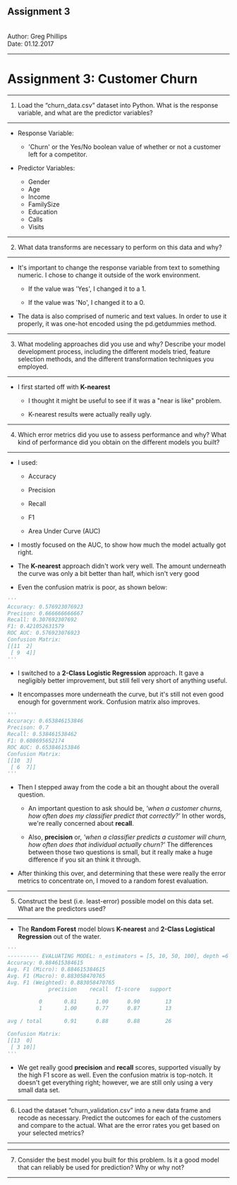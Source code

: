 <h2><b>Assignment 3</b></h2>
<br>
Author: Greg Phillips</br>   
Date:   01.12.2017
<hr>

Assignment 3: Customer Churn
==============================================

<hr>

1) Load the “churn_data.csv” dataset into Python. What is the response variable, and what are the predictor variables?
-----------------------------------------------------------------------------------------------------------

+ Response Variable: 
	
	+ 'Churn' or the Yes/No boolean value of whether or not a customer left for a competitor. 

+ Predictor Variables:

	+ Gender
	+ Age
	+ Income
	+ FamilySize
	+ Education
	+ Calls
	+ Visits

<hr>

2) What data transforms are necessary to perform on this data and why?
----------------------------------------------------------------------

+ It's important to change the response variable from text to something numeric. I chose to change it outside of the work environment. 

	+ If the value was 'Yes', I changed it to a 1. 

	+ If the value was 'No', I changed it to a 0.

+ The data is also comprised of numeric and text values. In order to use it properly, it was one-hot encoded using the pd.getdummies method. 

<hr>

3) What modeling approaches did you use and why? Describe your model development process, including the different models tried, feature selection methods, and the different transformation techniques you employed. 
--------------------------------------------------------------------------------------------------------

+ I first started off with <b>K-nearest</b>

	+ I thought it might be useful to see if it was a "near is like" problem. 

	+ K-nearest results were actually really ugly.

<hr> 

4) Which error metrics did you use to assess performance and why? What kind of performance did you obtain
on the different models you built?
--------------------------------------------------------------------------------------------------------

+ I used:

	+ Accuracy

	+ Precision

	+ Recall

	+ F1

	+ Area Under Curve (AUC)

+ I mostly focused on the AUC, to show how much the model actually got right. 

+ The <b>K-nearest</b> approach didn't work very well. The amount underneath the curve was only a bit better than half, which isn't very good

+ Even the confusion matrix is poor, as shown below:


```python
'''
Accuracy: 0.576923076923
Precison: 0.666666666667
Recall: 0.307692307692
F1: 0.421052631579
ROC AUC: 0.576923076923
Confusion Matrix:
[[11  2]
 [ 9  4]]
'''
```


+ I switched to a <b>2-Class Logistic Regression</b> approach. It gave a negligibly better improvement, but still fell very short of anything useful. 

+ It encompasses more underneath the curve, but it's still not even good enough for government work. Confusion matrix also improves. 

```python
'''
Accuracy: 0.653846153846
Precison: 0.7
Recall: 0.538461538462
F1: 0.608695652174
ROC AUC: 0.653846153846
Confusion Matrix:
[[10  3]
 [ 6  7]]
'''
```

+ Then I stepped away from the code a bit an thought about the overall question. 

	+ An important question to ask should be, <i>'when a customer churns, how often does my classifier predict that correctly?'</i> In other words, we're really concerned about <b>recall</b>. 

	+ Also, <b>precision</b> or, <i>'when a classifier predicts a customer will churn, how often does that individual actually churn?'</i> The differences between those two questions is small, but it really make a huge difference if you sit an think it through. 

+ After thinking this over, and determining that these were really the error metrics to concentrate on, I moved to a random forest evaluation. 

<hr>

5) Construct the best (i.e. least-error) possible model on this data set. What are the predictors used?
-------------------------------------------------------------------------------------------------------

+ The <b>Random Forest</b> model blows <b>K-nearest</b> and <b>2-Class Logistical Regression</b> out of the water. 

```python
'''
---------- EVALUATING MODEL: n_estimators = [5, 10, 50, 100], depth =6 -------------------
Accuracy: 0.884615384615
Avg. F1 (Micro): 0.884615384615
Avg. F1 (Macro): 0.883058470765
Avg. F1 (Weighted): 0.883058470765
             precision    recall  f1-score   support

          0       0.81      1.00      0.90        13
          1       1.00      0.77      0.87        13

avg / total       0.91      0.88      0.88        26

Confusion Matrix:
[[13  0]
 [ 3 10]]
'''

```

+ We get really good <b>precision</b> and <b>recall</b> scores, supported visually by the high F1 score as well. Even the confusion matrix is top-notch. It doesn't get everything right; however, we are still only using a very small data set. 

<hr>

6) Load the dataset “churn_validation.csv” into a new data frame and recode as necessary. Predict the
outcomes for each of the customers and compare to the actual. What are the error rates you get based on
your selected metrics?
-------------------------------------------------------------------------------------------------------

<hr>

7) Consider the best model you built for this problem. Is it a good model that can reliably be used for
prediction? Why or why not?
-------------------------------------------------------------------------------------------------------